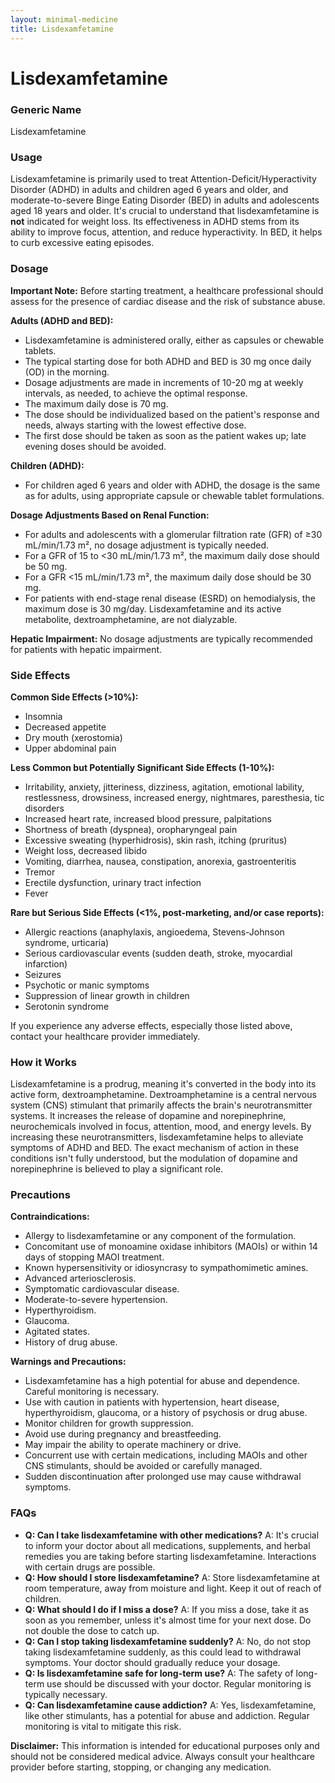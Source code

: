 ```yaml
---
layout: minimal-medicine
title: Lisdexamfetamine
---
```


# Lisdexamfetamine
### Generic Name
Lisdexamfetamine

### Usage
Lisdexamfetamine is primarily used to treat Attention-Deficit/Hyperactivity Disorder (ADHD) in adults and children aged 6 years and older, and moderate-to-severe Binge Eating Disorder (BED) in adults and adolescents aged 18 years and older.  It's crucial to understand that lisdexamfetamine is **not** indicated for weight loss.  Its effectiveness in ADHD stems from its ability to improve focus, attention, and reduce hyperactivity. In BED, it helps to curb excessive eating episodes.

### Dosage

**Important Note:** Before starting treatment, a healthcare professional should assess for the presence of cardiac disease and the risk of substance abuse.

**Adults (ADHD and BED):**

*   Lisdexamfetamine is administered orally, either as capsules or chewable tablets.
*   The typical starting dose for both ADHD and BED is 30 mg once daily (OD) in the morning.
*   Dosage adjustments are made in increments of 10-20 mg at weekly intervals, as needed, to achieve the optimal response.  
*   The maximum daily dose is 70 mg.
*   The dose should be individualized based on the patient's response and needs, always starting with the lowest effective dose.
*   The first dose should be taken as soon as the patient wakes up; late evening doses should be avoided.

**Children (ADHD):**

*   For children aged 6 years and older with ADHD, the dosage is the same as for adults, using appropriate capsule or chewable tablet formulations.

**Dosage Adjustments Based on Renal Function:**

*   For adults and adolescents with a glomerular filtration rate (GFR) of ≥30 mL/min/1.73 m², no dosage adjustment is typically needed.
*   For a GFR of 15 to <30 mL/min/1.73 m², the maximum daily dose should be 50 mg.
*   For a GFR <15 mL/min/1.73 m², the maximum daily dose should be 30 mg.
*   For patients with end-stage renal disease (ESRD) on hemodialysis, the maximum dose is 30 mg/day.  Lisdexamfetamine and its active metabolite, dextroamphetamine, are not dialyzable.

**Hepatic Impairment:** No dosage adjustments are typically recommended for patients with hepatic impairment.


### Side Effects

**Common Side Effects (>10%):**

*   Insomnia
*   Decreased appetite
*   Dry mouth (xerostomia)
*   Upper abdominal pain

**Less Common but Potentially Significant Side Effects (1-10%):**

*   Irritability, anxiety, jitteriness, dizziness, agitation, emotional lability, restlessness, drowsiness, increased energy, nightmares, paresthesia, tic disorders
*   Increased heart rate, increased blood pressure, palpitations
*   Shortness of breath (dyspnea), oropharyngeal pain
*   Excessive sweating (hyperhidrosis), skin rash, itching (pruritus)
*   Weight loss, decreased libido
*   Vomiting, diarrhea, nausea, constipation, anorexia, gastroenteritis
*   Tremor
*   Erectile dysfunction, urinary tract infection
*   Fever

**Rare but Serious Side Effects (<1%, post-marketing, and/or case reports):**

*   Allergic reactions (anaphylaxis, angioedema, Stevens-Johnson syndrome, urticaria)
*   Serious cardiovascular events (sudden death, stroke, myocardial infarction)
*   Seizures
*   Psychotic or manic symptoms
*   Suppression of linear growth in children
*   Serotonin syndrome

If you experience any adverse effects, especially those listed above, contact your healthcare provider immediately.


### How it Works

Lisdexamfetamine is a prodrug, meaning it's converted in the body into its active form, dextroamphetamine. Dextroamphetamine is a central nervous system (CNS) stimulant that primarily affects the brain's neurotransmitter systems.  It increases the release of dopamine and norepinephrine, neurochemicals involved in focus, attention, mood, and energy levels. By increasing these neurotransmitters, lisdexamfetamine helps to alleviate symptoms of ADHD and BED.  The exact mechanism of action in these conditions isn't fully understood, but the modulation of dopamine and norepinephrine is believed to play a significant role.


### Precautions

**Contraindications:**

*   Allergy to lisdexamfetamine or any component of the formulation.
*   Concomitant use of monoamine oxidase inhibitors (MAOIs) or within 14 days of stopping MAOI treatment.
*   Known hypersensitivity or idiosyncrasy to sympathomimetic amines.
*   Advanced arteriosclerosis.
*   Symptomatic cardiovascular disease.
*   Moderate-to-severe hypertension.
*   Hyperthyroidism.
*   Glaucoma.
*   Agitated states.
*   History of drug abuse.


**Warnings and Precautions:**

*   Lisdexamfetamine has a high potential for abuse and dependence. Careful monitoring is necessary.
*   Use with caution in patients with hypertension, heart disease, hyperthyroidism, glaucoma, or a history of psychosis or drug abuse.
*   Monitor children for growth suppression.
*   Avoid use during pregnancy and breastfeeding.
*   May impair the ability to operate machinery or drive.
*   Concurrent use with certain medications, including MAOIs and other CNS stimulants, should be avoided or carefully managed.
*   Sudden discontinuation after prolonged use may cause withdrawal symptoms.

### FAQs

*   **Q: Can I take lisdexamfetamine with other medications?**  A:  It's crucial to inform your doctor about all medications, supplements, and herbal remedies you are taking before starting lisdexamfetamine.  Interactions with certain drugs are possible.
*   **Q: How should I store lisdexamfetamine?** A: Store lisdexamfetamine at room temperature, away from moisture and light.  Keep it out of reach of children.
*   **Q: What should I do if I miss a dose?** A: If you miss a dose, take it as soon as you remember, unless it's almost time for your next dose. Do not double the dose to catch up.
*   **Q: Can I stop taking lisdexamfetamine suddenly?** A:  No, do not stop taking lisdexamfetamine suddenly, as this could lead to withdrawal symptoms.  Your doctor should gradually reduce your dosage.
*   **Q: Is lisdexamfetamine safe for long-term use?** A: The safety of long-term use should be discussed with your doctor. Regular monitoring is typically necessary.
*   **Q: Can lisdexamfetamine cause addiction?** A: Yes, lisdexamfetamine, like other stimulants, has a potential for abuse and addiction.  Regular monitoring is vital to mitigate this risk.


**Disclaimer:** This information is intended for educational purposes only and should not be considered medical advice. Always consult your healthcare provider before starting, stopping, or changing any medication.
